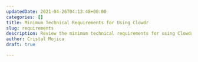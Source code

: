 ```yaml
---
updatedDate: 2021-04-26T04:13:48+00:00
categories: []
title: Minimum Technical Requirements for Using Clowdr
slug: requirements
description: Review the minimum technical requirements for using Clowdr
author: Cristal Mojica
draft: true

---
```


